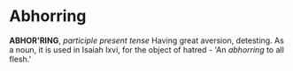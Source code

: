 # Abhorring

**ABHOR'RING**, _participle present tense_ Having great aversion, detesting. As a noun, it is used in Isaiah lxvi, for the object of hatred - 'An _abhorring_ to all flesh.'